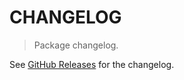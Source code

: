 # CHANGELOG

> Package changelog.

See [GitHub Releases](https://github.com/stdlib-js/process-getegid/releases) for the changelog.